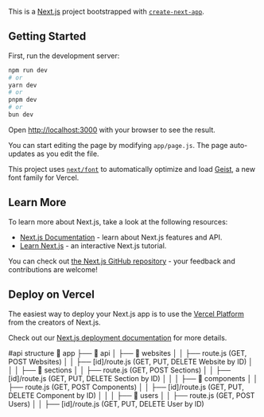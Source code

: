 This is a [Next.js](https://nextjs.org) project bootstrapped with [`create-next-app`](https://github.com/vercel/next.js/tree/canary/packages/create-next-app).

## Getting Started

First, run the development server:

```bash
npm run dev
# or
yarn dev
# or
pnpm dev
# or
bun dev
```

Open [http://localhost:3000](http://localhost:3000) with your browser to see the result.

You can start editing the page by modifying `app/page.js`. The page auto-updates as you edit the file.

This project uses [`next/font`](https://nextjs.org/docs/app/building-your-application/optimizing/fonts) to automatically optimize and load [Geist](https://vercel.com/font), a new font family for Vercel.

## Learn More

To learn more about Next.js, take a look at the following resources:

- [Next.js Documentation](https://nextjs.org/docs) - learn about Next.js features and API.
- [Learn Next.js](https://nextjs.org/learn) - an interactive Next.js tutorial.

You can check out [the Next.js GitHub repository](https://github.com/vercel/next.js) - your feedback and contributions are welcome!

## Deploy on Vercel

The easiest way to deploy your Next.js app is to use the [Vercel Platform](https://vercel.com/new?utm_medium=default-template&filter=next.js&utm_source=create-next-app&utm_campaign=create-next-app-readme) from the creators of Next.js.

Check out our [Next.js deployment documentation](https://nextjs.org/docs/app/building-your-application/deploying) for more details.

#api structure
📂 app
 ├── 📂 api
 │   ├── 📂 websites
 │   │   ├── route.js         (GET, POST Websites)
 │   │   ├── [id]/route.js    (GET, PUT, DELETE Website by ID)
 │   │
 │   ├── 📂 sections
 │   │   ├── route.js         (GET, POST Sections)
 │   │   ├── [id]/route.js    (GET, PUT, DELETE Section by ID)
 │   │
 │   ├── 📂 components
 │   │   ├── route.js         (GET, POST Components)
 │   │   ├── [id]/route.js    (GET, PUT, DELETE Component by ID)
 │   │
 │   ├── 📂 users
 │   │   ├── route.js         (GET, POST Users)
 │   │   ├── [id]/route.js    (GET, PUT, DELETE User by ID)

